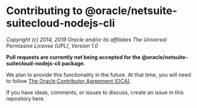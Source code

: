 # Contributing to @oracle/netsuite-suitecloud-nodejs-cli

*Copyright (c) 2014, 2019 Oracle and/or its affiliates The Universal Permissive License (UPL), Version 1.0*

**Pull requests are currently not being accepted for the @oracle/netsuite-suitecloud-nodejs-cli package.**

We plan to provide this functionality in the future. At that time, you will need to follow [The Oracle Contributor Agreement (OCA)](https://www.oracle.com/technetwork/community/oca-486395.html).

If you have ideas, comments, or issues to discuss, create an issue in this repository here.
<!---
Add a link to create an issue. Ideally, you'd click the link and the new issue window would pop up.
-->